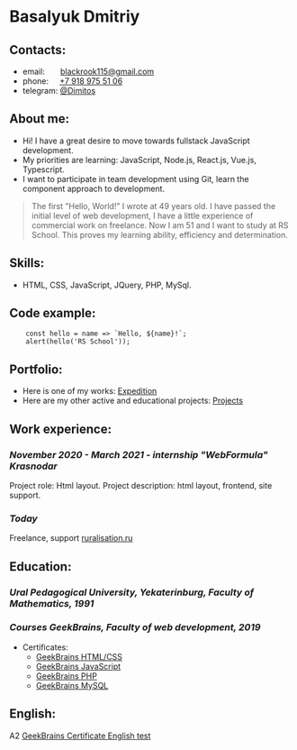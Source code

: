 # Basalyuk Dmitriy

## Contacts:

- email: &nbsp;&nbsp;&nbsp;&nbsp;&nbsp;&nbsp;<a href="mailto:blackrook115@gmail.com" title="mail">blackrook115@gmail.com</a>
- phone: &nbsp;&nbsp;&nbsp;&nbsp;<a href="tel:+79189755106" title="phone">+7 918 975 51 06</a>
- telegram: [@Dimitos](https://t.me/Dimitos 'Telegram/@Dimitos')

## About me:

- Hi! I have a great desire to move towards fullstack JavaScript development.
- My priorities are learning: JavaScript, Node.js, React.js, Vue.js, Typescript.
- I want to participate in team development using Git, learn the component approach to development.

> The first "Hello, World!" I wrote at 49 years old. I have passed the initial level of web development, I have a little experience of commercial work on freelance. Now I am 51 and I want to study at RS School. This proves my learning ability, efficiency and determination.

## Skills:

- HTML, CSS, JavaScript, JQuery, PHP, MySql.

## Code example:

```
    const hello = name => `Hello, ${name}!`;
    alert(hello('RS School'));
```

## Portfolio:

- Here is one of my works: [Expedition](https://ruralisation.ru/expedition 'Expedition')
- Here are my other active and educational projects: [Projects](https://domdev.ru/projects 'Projects')

## Work experience:

### _November 2020 - March 2021 - internship "WebFormula" Krasnodar_

Project role: Html layout.
Project description: html layout, frontend, site support.

### _Today_

Freelance, support [ruralisation.ru](https://ruralisation.ru 'Project Ruralisation')

## Education: 

### _Ural Pedagogical University, Yekaterinburg, Faculty of Mathematics, 1991_

### _Courses GeekBrains, Faculty of web development, 2019_

- Certificates:
  - [GeekBrains HTML/CSS](https://gb.ru/certificates/606233.en 'Certificate GeekBrains HTML/CSS')
  - [GeekBrains JavaScript](https://gb.ru/certificates/617670.en 'Certificate GeekBrains JavaScript')
  - [GeekBrains PHP](https://gb.ru/certificates/682266.en 'Certificate GeekBrains PHP')
  - [GeekBrains MySQL](https://gb.ru/certificates/888600.en 'Certificate GeekBrains MySQL')

## English:

A2 [GeekBrains Certificate English test](https://gb.ru/certificates/650735.en 'Certificate English test')
